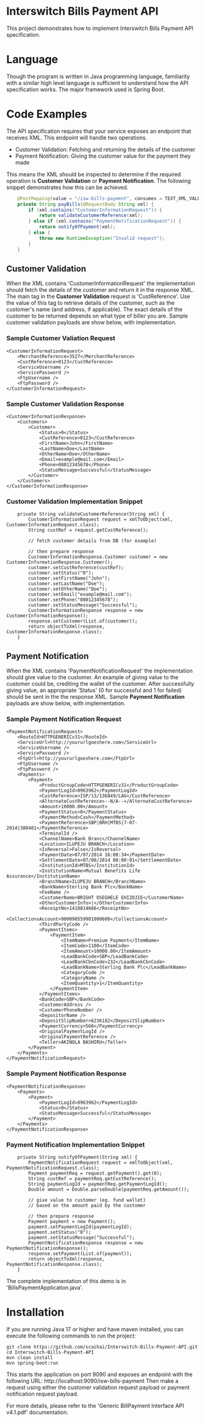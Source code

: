 # Interswitch Bills Payment API
This project demonstrates how to implement Interswitch Bills Payment API specification.

# Language
Though the program is written in Java programming language, familiarity with a similar high level language is sufficient to understand how the API specification works. The major framework used is Spring Boot.

# Code Examples
The API specification requires that your service exposes an endpoint that receives XML. This endpoint will handle two operations.

* Customer Validation: Fetching and returning the details of the customer
* Payment Notification: Giving the customer value for the payment they made

This means the XML should be inspected to determine if the required operation is **Customer Validation** or **Payment Notification**. The following snippet demonstrates how this can be achieved.

```java
	@PostMapping(value = "/isw-bills-payment", consumes = TEXT_XML_VALUE, produces = TEXT_XML_VALUE)
	private String payBills(@RequestBody String xml) {
		if (xml.contains("CustomerInformationRequest")) {
			return validateCustomerReference(xml);
		} else if (xml.contains("PaymentNotificationRequest")) {
			return notifyOfPayment(xml);
		} else {
			throw new RuntimeException("Invalid request");
		}
	}
```

## Customer Validation
When the XML contains 'CustomerInformationRequest' the implementation should fetch the details of the customer and return it in the response XML. The main tag in the **Customer Validation** request is 'CustReference'. Use the value of this tag to retrieve details of the customer, such as the customer's name (and address, if applicable). The exact details of the customer to be returned depends on what type of biller you are. Sample customer validation payloads are show below, with implementation.

### Sample Customer Valiation Request
```
<CustomerInformationRequest>
    <MerchantReference>3527</MerchantReference>
    <CustReference>0123</CustReference>
    <ServiceUsername />
    <ServicePassword />
    <FtpUsername />
    <FtpPassword />
</CustomerInformationRequest>
```

### Sample Customer Validation Response
```
<CustomerInformationResponse>
    <Customers>
        <Customer>
            <Status>0</Status>
            <CustReference>0123</CustReference>
            <FirstName>John</FirstName>
            <LastName>Doe</LastName>
            <OtherName>Doe</OtherName>
            <Email>example@mail.com</Email>
            <Phone>08012345678</Phone>
            <StatusMessage>Successful</StatusMessage>
        </Customer>
    </Customers>
</CustomerInformationResponse>
```

### Customer Validation Implementation Snippet
```
	private String validateCustomerReference(String xml) {
		CustomerInformationRequest request = xmlToObject(xml, CustomerInformationRequest.class);
		String custRef = request.getCustReference();

		// fetch customer details from DB (for example)

		// then prepare response
		CustomerInformationResponse.Customer customer = new CustomerInformationResponse.Customer();
		customer.setCustReference(custRef);
		customer.setStatus("0");
		customer.setFirstName("John");
		customer.setLastName("Doe");
		customer.setOtherName("Doe");
		customer.setEmail("example@mail.com");
		customer.setPhone("08012345678");
		customer.setStatusMessage("Successful");
		CustomerInformationResponse response = new CustomerInformationResponse();
		response.setCustomer(List.of(customer));
		return objectToXml(response, CustomerInformationResponse.class);
	}
```

## Payment Notification
When the XML contains 'PaymentNotificationRequest' the implementation should give value to the customer. An example of giving value to the customer could be, crediting the wallet of the customer. After successfully giving value, an appropriate 'Status' (0 for successful and 1 for failed) should be sent in the the response XML. Sample **Payment Notification** payloads are show below, with implementation.

### Sample Payment Notification Request
```
<PaymentNotificationRequest>
    <RouteId>HTTPGENERICv31</RouteId>
    <ServiceUrl>http://yoururlgoeshere.com</ServiceUrl>
    <ServiceUsername />
    <ServicePassword />
    <FtpUrl>http://yoururlgoeshere.com</FtpUrl>
    <FtpUsername />
    <FtpPassword />
    <Payments>
        <Payment>
            <ProductGroupCode>HTTPGENERICv31</ProductGroupCode>
            <PaymentLogId>8963962</PaymentLogId>
            <CustReference>ISP/13/136849/LAG</CustReference>
            <AlternateCustReference>--N/A--</AlternateCustReference>
            <Amount>10000.00</Amount>
            <PaymentStatus>0</PaymentStatus>
            <PaymentMethod>Cash</PaymentMethod>
            <PaymentReference>SBP|BRH|MTBS|7-07-2014|380481</PaymentReference>
            <TerminalId />
            <ChannelName>Bank Branc</ChannelName>
            <Location>ILUPEJU BRANCH</Location>
            <IsReversal>False</IsReversal>
            <PaymentDate>07/07/2014 16:08:34</PaymentDate>
            <SettlementDate>07/08/2014 00:00:01</SettlementDate>
            <InstitutionId>MTBS</InstitutionId>
            <InstitutionName>Mutual Benefits Life Assurance</InstitutionName>
            <BranchName>ILUPEJU BRANCH</BranchName>
            <BankName>Sterling Bank Plc</BankName>
            <FeeName />
            <CustomerName>BRIGHT OSEGHELE EHIZOJIE</CustomerName>
            <OtherCustomerInfo>|</OtherCustomerInfo>
            <ReceiptNo>1418814666</ReceiptNo>
            <CollectionsAccount>900090559901000600</CollectionsAccount>
            <ThirdPartyCode />
            <PaymentItems>
                <PaymentItem>
                    <ItemName>Premium Payment</ItemName>
                    <ItemCode>1100</ItemCode>
                    <ItemAmount>10000.00</ItemAmount>
                    <LeadBankCode>SBP</LeadBankCode>
                    <LeadBankCbnCode>232</LeadBankCbnCode>
                    <LeadBankName>Sterling Bank Plc</LeadBankName>
                    <CategoryCode />
                    <CategoryName />
                    <ItemQuantity>1</ItemQuantity>
                </PaymentItem>
            </PaymentItems>
            <BankCode>SBP</BankCode>
            <CustomerAddress />
            <CustomerPhoneNumber />
            <DepositorName />
            <DepositSlipNumber>6236182</DepositSlipNumber>
            <PaymentCurrency>566</PaymentCurrency>
            <OriginalPaymentLogId />
            <OriginalPaymentReference />
            <Teller>AKINOLA BASHIRU</Teller>
        </Payment>
    </Payments>
</PaymentNotificationRequest>
```

### Sample Payment Notification Response
```
<PaymentNotificationResponse>
    <Payments>
        <Payment>
            <PaymentLogId>8963962</PaymentLogId>
            <Status>0</Status>
            <StatusMessage>Successful</StatusMessage>
        </Payment>
    </Payments>
</PaymentNotificationResponse>
```

### Payment Notification Implementation Snippet
```
	private String notifyOfPayment(String xml) {
		PaymentNotificationRequest request = xmlToObject(xml, PaymentNotificationRequest.class);
		Payment paymentReq = request.getPayment().get(0);
		String custRef = paymentReq.getCustReference();
		String paymentLogId = paymentReq.getPaymentLogId();
		Double amount = Double.parseDouble(paymentReq.getAmount());

		// give value to customer (eg. fund wallet)
		// based on the amount paid by the customer

		// then prepare response
		Payment payment = new Payment();
		payment.setPaymentLogId(paymentLogId);
		payment.setStatus("0");
		payment.setStatusMessage("Successful");
		PaymentNotificationResponse response = new PaymentNotificationResponse();
		response.setPayment(List.of(payment));
		return objectToXml(response, PaymentNotificationResponse.class);
	}
```

The complete implementation of this demo is in 'BillsPaymentApplication.java'.

# Installation
If you are running Java 17 or higher and have maven installed, you can execute the following commands to run the project:
```
git clone https://github.com/scaihai/Interswitch-Bills-Payment-API.git
cd Interswitch-Bills-Payment-API
mvn clean install
mvn spring-boot:run
```

This starts the application on port 9090 and exposes an endpoint with the following URL:
http://localhost:9090/isw-bills-payment
Then make a request using either the customer validation request payload or payment notification request payload.

For more details, please refer to the 'Generic BillPayment Interface API v4.1.pdf' documentation.
